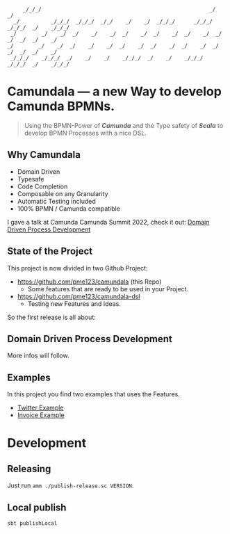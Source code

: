 ```
     _/_/_/                                                      _/            _/
  _/          _/_/_/  _/_/_/  _/_/    _/    _/  _/_/_/      _/_/_/    _/_/_/  _/    _/_/_/
 _/        _/    _/  _/    _/    _/  _/    _/  _/    _/  _/    _/  _/    _/  _/  _/    _/
_/        _/    _/  _/    _/    _/  _/    _/  _/    _/  _/    _/  _/    _/  _/  _/    _/
 _/_/_/    _/_/_/  _/    _/    _/    _/_/_/  _/    _/    _/_/_/    _/_/_/  _/    _/_/_/
```
# Camundala — a new Way to develop Camunda BPMNs.
> Using the BPMN-Power of _**Camunda**_
and the Type safety of _**Scala**_ to develop BPMN Processes with a nice DSL.
## Why Camundala
* Domain Driven
* Typesafe
* Code Completion
* Composable on any Granularity
* Automatic Testing included
* 100% BPMN / Camunda compatible

I gave a talk at Camunda Camunda Summit 2022, check it out:
[Domain Driven Process Development](https://page.camunda.com/ccs2022-domaindrivenprocessdevelopment?hsLang=en)

## State of the Project
This project is now divided in two Github Project:
- https://github.com/pme123/camundala (this Repo)
  - Some features that are ready to be used in your Project.
- https://github.com/pme123/camundala-dsl
  - Testing new Features and Ideas.

So the first release is all about:
## Domain Driven Process Development
More infos will follow.

## Examples
In this project you find two examples that uses the Features.
- [Twitter Example](examples/twitter/README.md)
- [Invoice Example](examples/invoice/README.md)


# Development

## Releasing
Just run `amm ./publish-release.sc VERSION`.

## Local publish

   `sbt publishLocal`

